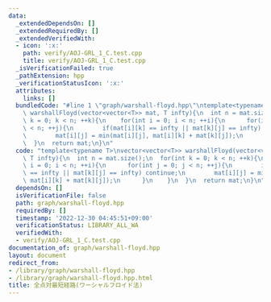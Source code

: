 ```yaml
---
data:
  _extendedDependsOn: []
  _extendedRequiredBy: []
  _extendedVerifiedWith:
  - icon: ':x:'
    path: verify/AOJ-GRL_1_C.test.cpp
    title: verify/AOJ-GRL_1_C.test.cpp
  _isVerificationFailed: true
  _pathExtension: hpp
  _verificationStatusIcon: ':x:'
  attributes:
    links: []
  bundledCode: "#line 1 \"graph/warshall-floyd.hpp\"\ntemplate<typename T>\nvector<vector<T>>\
    \ warshallFloyd(vector<vector<T>> mat, T infty){\n  int n = mat.size();\n  for(int\
    \ k = 0; k < n; ++k){\n    for(int i = 0; i < n; ++i){\n      for(int j = 0; j\
    \ < n; ++j){\n        if(mat[i][k] == infty || mat[k][j] == infty) continue;\n\
    \        mat[i][j] = min(mat[i][j], mat[i][k] + mat[k][j]);\n      }\n    }\n\
    \  }\n  return mat;\n}\n"
  code: "template<typename T>\nvector<vector<T>> warshallFloyd(vector<vector<T>> mat,\
    \ T infty){\n  int n = mat.size();\n  for(int k = 0; k < n; ++k){\n    for(int\
    \ i = 0; i < n; ++i){\n      for(int j = 0; j < n; ++j){\n        if(mat[i][k]\
    \ == infty || mat[k][j] == infty) continue;\n        mat[i][j] = min(mat[i][j],\
    \ mat[i][k] + mat[k][j]);\n      }\n    }\n  }\n  return mat;\n}\n"
  dependsOn: []
  isVerificationFile: false
  path: graph/warshall-floyd.hpp
  requiredBy: []
  timestamp: '2022-12-30 04:45:51+09:00'
  verificationStatus: LIBRARY_ALL_WA
  verifiedWith:
  - verify/AOJ-GRL_1_C.test.cpp
documentation_of: graph/warshall-floyd.hpp
layout: document
redirect_from:
- /library/graph/warshall-floyd.hpp
- /library/graph/warshall-floyd.hpp.html
title: 全点対最短経路(ワーシャルフロイド法)
---
```

